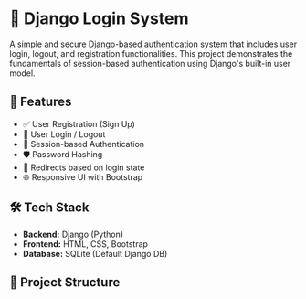 # 🔐 Django Login System 

A simple and secure Django-based authentication system that includes user login, logout, and registration functionalities. This project demonstrates the fundamentals of session-based authentication using Django's built-in user model.

## 🚀 Features

- ✅ User Registration (Sign Up)
- 🔐 User Login / Logout
- 🔑 Session-based Authentication
- 🛡️ Password Hashing
- 🧭 Redirects based on login state
- 🌐 Responsive UI with Bootstrap

## 🛠️ Tech Stack

- **Backend:** Django (Python)
- **Frontend:** HTML, CSS, Bootstrap
- **Database:** SQLite (Default Django DB)

## 📂 Project Structure

